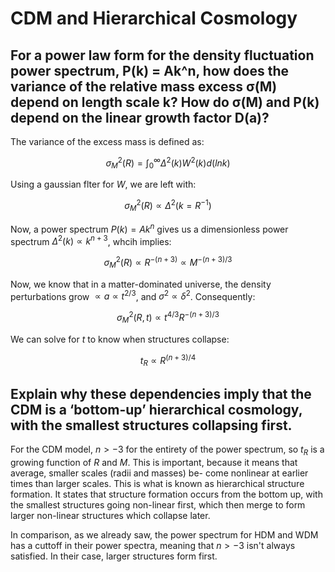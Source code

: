 # CDM and Hierarchical Cosmology

## For a power law form for the density fluctuation power spectrum, P(k) = Ak^n, how does the variance of the relative mass excess σ(M) depend on length scale k? How do σ(M) and P(k) depend on the linear growth factor D(a)? 
The variance of the excess mass is defined as:

$$
\sigma_M^2(R) = \int_0^\infty \Delta^2(k) W^2(k) d(lnk) 
$$

Using a gaussian flter for $W$, we are left with:

$$
\sigma_M^2(R) \propto \Delta^2(k=R^{-1})
$$

Now, a power spectrum $P(k)=Ak^n$ gives us a dimensionless power spectrum $\Delta^2(k)\propto k^{n+3}$, whcih implies:

$$
\sigma_M^2(R) \propto R^{-(n+3)} \propto M^{-(n+3)/3}
$$

Now, we know that in a matter-dominated universe, the density perturbations grow $\propto a\propto t^{2/3}$, and $\sigma^2\propto \delta^2$. Consequently:

$$
\sigma^2_M(R,t) \propto t^{4/3}R^{-(n+3)/3}
$$

We can solve for $t$ to know when structures collapse:

$$
t_R \propto R^{(n+3)/4}
$$


## Explain why these dependencies imply that the CDM is a ‘bottom-up’ hierarchical cosmology, with the smallest structures collapsing first.
For the CDM model, $n>-3$ for the entirety of the power spectrum, so $t_R$ is a growing function of $R$ and $M$. This is important, because it means that average, smaller scales (radii and masses) be- come nonlinear at earlier times than larger scales. This is what is known as hierarchical structure formation. It states that structure formation occurs from the bottom up, with the smallest structures going non-linear first, which then merge to form larger non-linear structures which collapse later.

In comparison, as we already saw, the power spectrum for HDM and WDM has a cuttoff in their power spectra, meaning that $n>-3$ isn't always satisfied. In their case, larger structures form first.